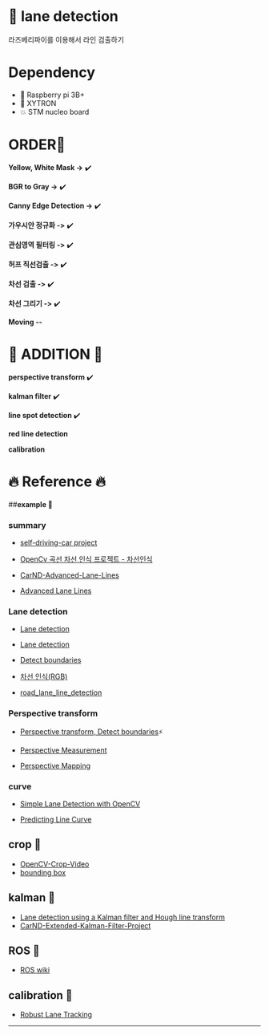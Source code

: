 # :sunflower: lane detection

라즈베리파이를 이용해서 라인 검출하기

# Dependency
- :strawberry: Raspberry pi 3B+
- :car: XYTRON
-  💥 STM nucleo board

# ORDER📢

**Yellow, White Mask ->** ✔️


**BGR to Gray ->** ✔️


**Canny Edge Detection ->** ✔️


**가우시안 정규화 ->** ✔️


**관심영역 필터링 ->** ✔️


**허프 직선검출 ->** ✔️


**차선 검출 ->** ✔️


**차선 그리기 ->** ✔️


**Moving --** 

# 📣 ADDITION 📣

**perspective transform** ✔️


**kalman filter** ✔️


**line spot detection** ✔️


**red line detection**


**calibration**

# :fire: Reference :fire:

##**example :running:**

### summary
- [self-driving-car project](https://github.com/ndrplz/self-driving-car)

- [OpenCv 곡선 차선 인식 프로젝트 - 차선인식](https://blog.naver.com/hirit808/221486800161)

- [CarND-Advanced-Lane-Lines](https://github.com/nachiket273/Self_Driving_Car/tree/master/CarND-Advanced-Lane-Lines)

- [Advanced Lane Lines](https://dventimi.github.io/CarND-Advanced-Lane-Lines/writeup.html)

### Lane detection
- [Lane detection](https://github.com/tomaszkacmajor)

- [Lane detection](https://github.com/HyOsori/Osori-SelfDrivingWithGTA5/wiki/%EA%B0%95%EC%A2%8C-6---OpenCV%EB%A5%BC-%EC%9D%B4%EC%9A%A9%ED%95%9C-%EC%B0%A8%EC%84%A0-%EA%B2%80%EC%B6%9C)

- [Detect boundaries](https://navoshta.com/detecting-road-features/)

- [차선 인식(RGB)](https://m.blog.naver.com/windowsub0406/220893893795)

- [road_lane_line_detection](https://github.com/georgesung/road_lane_line_detection/blob/master/lane_lines.py)

### Perspective transform

- [Perspective transform, Detect boundaries](https://navoshta.com/detecting-road-features/):zap:

- [Perspective Measurement](https://dventimi.github.io/CarND-Advanced-Lane-Lines/writeup.html)

- [Perspective Mapping](https://marcosnietoblog.wordpress.com/2014/02/22/source-code-inverse-perspective-mapping-c-opencv/)

### curve

- [Simple Lane Detection with OpenCV](https://medium.com/@mrhwick/simple-lane-detection-with-opencv-bfeb6ae54ec0)

- [Predicting Line Curve](https://becominghuman.ai/autonomous-racing-robot-with-an-arduino-a-raspberry-pi-and-a-pi-camera-3e72819e1e63)


## **crop :running:**

- [OpenCV-Crop-Video](https://github.com/mazyaryousefinia/OpenCV-Crop-Video)
- [bounding box](https://www.learnopencv.com/how-to-select-a-bounding-box-roi-in-opencv-cpp-python/)

## **kalman :running:**

- [Lane detection using a Kalman filter and Hough line transform](https://github.com/prapulKashyap/lane_detect)
- [CarND-Extended-Kalman-Filter-Project](https://github.com/nachiket273/Self_Driving_Car/tree/master/CarND-Extended-Kalman-Filter-Project)

## **ROS :running:**

- [ROS wiki](http://wiki.ros.org/turtlesim/Tutorials/Moving%20in%20a%20Straight%20Line)

## **calibration :running:**
- [Robust Lane Tracking](http://petermoran.org/robust-lane-tracking/)


--------------------------------------
</br>
</br>
